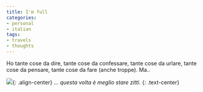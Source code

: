 ```yaml
---
title: I'm full
categories:
- personal
- italian
tags:
- travels
- thoughts
---
```

Ho tante cose da dire, tante cose da confessare, tante cose da urlare, tante
cose da pensare, tante cose da fare (anche troppe). Ma..

![]({{site.url}}/assets/images/gardalake.jpg){: .align-center}
_... questa volta è meglio stare zitti._
{: .text-center}


